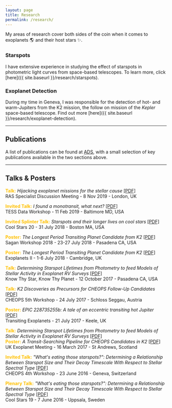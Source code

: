 ```yaml
---
layout: page
title: Research
permalink: /research/
---
```


My areas of research cover both sides of the coin when it comes to exoplanets :earth_americas: and their host stars :sparkles:.

### Starspots
I have extensive experience in studying the effect of starspots in photometric light curves from space-based telescopes. To learn more, click [here]({{ site.baseurl }}/research/starspots).

### Exoplanet Detection
During my time in Geneva, I was responsible for the detection of hot- and warm-Jupiters from the K2 mission, the follow on mission of the *Kepler* space-based telescope. Find out more [here]({{ site.baseurl }}/research/exoplanet-detection).

---
## Publications

A list of publications can be found at [ADS](https://ui.adsabs.harvard.edu/public-libraries/yNm3bQfHR02zed4zQfDkgA), with a small selection of key publications available in the two sections above.

---
## Talks & Posters

<span style="color:#ffc000">**Talk:**</span> *Hijacking exoplanet missions for the stellar cause* [[PDF]](https://www.dropbox.com/s/3yx54njqlh5zeoq/RASSpecMeet_HelenGiles.pdf?raw=1)\
RAS Specialist Discussion Meeting - 8 Nov 2019 - London, UK

<span style="color:#ffc000">**Invited Talk:**</span> *I found a monotransit, what next?* [[PDF]](https://www.dropbox.com/s/chp7zg1vjq8pi78/TESSData_HelenGiles.pdf?raw=1)\
TESS Data Workshop - 11 Feb 2019 - Baltimore MD, USA

<span style="color:#ffc000">**Invited Splinter Talk:**</span> *Starspots and their longer lives on cool stars* [[PDF]](https://www.dropbox.com/s/mv2vnvqgfitua0u/CoolStars20_HelenGiles.pdf?raw=1)\
Cool Stars 20 - 31 July 2018 - Boston MA, USA

<span style="color:#ffc000">**Poster:**</span> *The Longest Period Transiting Planet Candidate from K2* [[PDF]](https://www.dropbox.com/s/e3orud8ep8c79b1/SaganWorkshop_HelenGiles.pdf?raw=1)\
Sagan Workshop 2018 - 23-27 July 2018 - Pasadena CA, USA

<span style="color:#ffc000">**Poster:**</span> *The Longest Period Transiting Planet Candidate from K2* [[PDF]](https://www.dropbox.com/s/ol1hqpueef1b2fw/ExoplanetsII_HelenGiles.pdf?raw=1)\
Exoplanets II - 1-6 July 2018 - Cambridge, UK

<span style="color:#ffc000">**Talk:**</span> *Determining Starspot Lifetimes from Photometry to feed Models of Stellar Activity in Exoplanet RV Surveys* [[PDF]](https://www.dropbox.com/s/bs0ikl2wny7p2ch/KnowThyStar_HelenGiles.pdf?raw=1)\
Know Thy Star, Know Thy Planet - 12 October 2017 - Pasadena CA, USA

<span style="color:#ffc000">**Talk:**</span> *K2 Discoveries as Precursors for CHEOPS Follow-Up Candidates* [[PDF]](https://www.dropbox.com/s/0ukqnw5gjr1vdy9/CHEOPS5th_HelenGiles.pdf?raw=1)\
CHEOPS 5th Workshop - 24 July 2017 - Schloss Seggau, Austria

<span style="color:#ffc000">**Poster:**</span> *EPIC 228735255b: A tale of an eccentric transiting hot Jupiter* [[PDF]](https://www.dropbox.com/s/m3qh0czo9g7m7i9/TransitingExoplanets_HelenGiles.pdf?raw=1)\
Transiting Exoplanets - 21 July 2017 - Keele, UK

<span style="color:#ffc000">**Talk:**</span> *Determining Starspot Lifetimes from Photometry to feed Models of Stellar Activity in Exoplanet RV Surveys* [[PDF]](https://www.dropbox.com/s/emixoc5nztdmhl7/UKEXOM2017_HelenGiles_talk.pdf?raw=1)\
<span style="color:#ffc000">**Poster:**</span> *A Transit-Searching Pipeline for CHEOPS Candidates in K2* [[PDF]](https://www.dropbox.com/s/blu2sx4ap91da0x/UKEXOM2017_HelenGiles_poster.pdf?raw=1)\
UK Exoplanet Meeting - 16 March 2017 - St Andrews, Scotland

<span style="color:#ffc000">**Invited Talk:**</span> *"What's eating those starspots?": Determining a Relationship Between Starspot Size and Their Decay Timescale With Respect to Stellar Spectral Type* [[PDF]](https://www.dropbox.com/s/5gx3m48wmj8gff9/CHEOPS4th_HelenGiles.pdf?raw=1)\
CHEOPS 4th Workshop - 23 June 2016 - Geneva, Switzerland

<span style="color:#ffc000">**Plenary Talk:**</span> *"What's eating those starspots?": Determining a Relationship Between Starspot Size and Their Decay Timescale With Respect to Stellar Spectral Type* [[PDF]](https://www.dropbox.com/s/zng593bzn9q6pz8/CoolStars19_HelenGiles.pdf?raw=1)\
Cool Stars 19 - 7 June 2016 - Uppsala, Sweden
